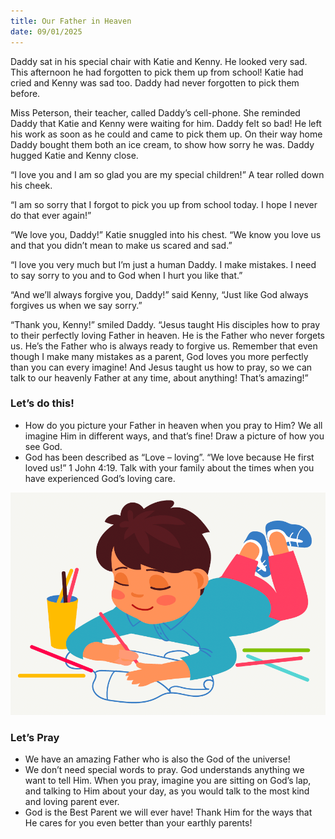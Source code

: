 ```yaml
---
title: Our Father in Heaven
date: 09/01/2025
---
```


Daddy sat in his special chair with Katie and Kenny. He looked very sad. This afternoon he had forgotten to pick them up from school! Katie had cried and Kenny was sad too. Daddy had never forgotten to pick them before.

Miss Peterson, their teacher, called Daddy’s cell-phone. She reminded Daddy that Katie and Kenny were waiting for him. Daddy felt so bad! He left his work as soon as he could and came to pick them up. On their way home Daddy bought them both an ice cream, to show how sorry he was. Daddy hugged Katie and Kenny close.

“I love you and I am so glad you are my special children!” A tear rolled down his cheek.

“I am so sorry that I forgot to pick you up from school today. I hope I never do that ever again!”

“We love you, Daddy!” Katie snuggled into his chest. “We know you love us and that you didn’t mean to make us scared and sad.”

“I love you very much but I’m just a human Daddy. I make mistakes. I need to say sorry to you and to God when I hurt you like that.”

“And we’ll always forgive you, Daddy!” said Kenny, “Just like God always forgives us when we say sorry.”

“Thank you, Kenny!” smiled Daddy. “Jesus taught His disciples how to pray to their perfectly loving Father in heaven. He is the Father who never forgets us. He’s the Father who is always ready to forgive us. Remember that even though I make many mistakes as a parent, God loves you more perfectly than you can every imagine! And Jesus taught us how to pray, so we can talk to our heavenly Father at any time, about anything! That’s amazing!”

### Let’s do this!

- How do you picture your Father in heaven when you pray to Him? We all imagine Him in different ways, and that’s fine! Draw a picture of how you see God.
- God has been described as “Love – loving”. “We love because He first loved us!” 1 John 4:19. Talk with your family about the times when you have experienced God’s loving care.

![Draw a picture](image.png)

### Let’s Pray

- We have an amazing Father who is also the God of the universe!
- We don’t need special words to pray. God understands anything we want to tell Him. When you pray, imagine you are sitting on God’s lap, and talking to Him about your day, as you would talk to the most kind and loving parent ever.
- God is the Best Parent we will ever have! Thank Him for the ways that He cares for you even better than your earthly parents!